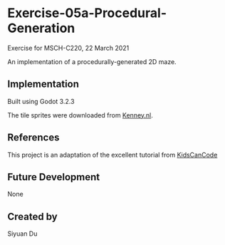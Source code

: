 # Exercise-05a-Procedural-Generation
Exercise for MSCH-C220, 22 March 2021

An implementation of a procedurally-generated 2D maze.

## Implementation
Built using Godot 3.2.3

The tile sprites were downloaded from [Kenney.nl](https://kenney.nl/assets/road-textures).

## References
This project is an adaptation of the excellent tutorial from [KidsCanCode](https://kidscancode.org/blog/2018/08/godot3_procgen1/)

## Future Development
None

## Created by 
Siyuan Du
```
